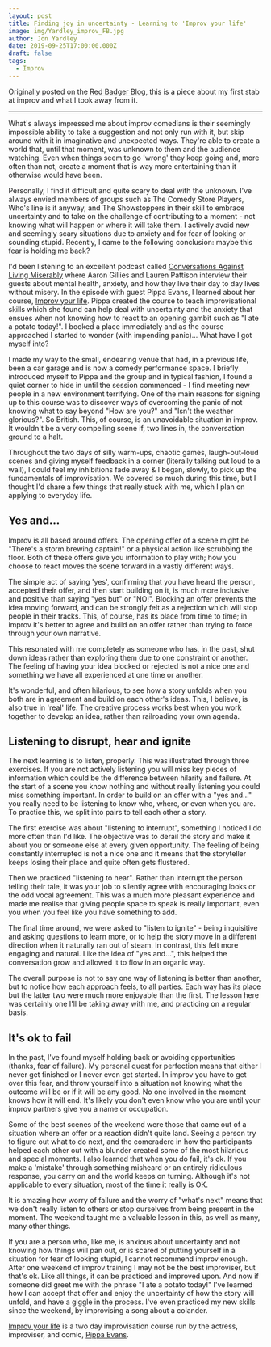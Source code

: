 ```yaml
---
layout: post
title: Finding joy in uncertainty - Learning to 'Improv your life'
image: img/Yardley_improv_FB.jpg
author: Jon Yardley
date: 2019-09-25T17:00:00.000Z
draft: false
tags: 
  - Improv
---
```


Originally posted on the [Red Badger Blog](https://blog.red-badger.com/finding-joy-in-uncertainty-learning-to-improv-your-life), this is a piece about my first stab at improv and what I took away from it.

---

What's always impressed me about improv comedians is their seemingly impossible ability to take a suggestion and not only run with it, but skip around with it in imaginative and unexpected ways. They're able to create a world that, until that moment, was unknown to them and the audience watching. Even when things seem to go 'wrong' they keep going and, more often than not, create a moment that is way more entertaining than it otherwise would have been.

Personally, I find it difficult and quite scary to deal with the unknown. I've always envied members of groups such as The Comedy Store Players, Who's line is it anyway, and The Showstoppers in their skill to embrace uncertainty and to take on the challenge of contributing to a moment - not knowing what will happen or where it will take them. I actively avoid new and seemingly scary situations due to anxiety and for fear of looking or sounding stupid. Recently, I came to the following conclusion: maybe this fear is holding me back?

I'd been listening to an excellent podcast called [Conversations Against Living Miserably](https://podcasts.apple.com/gb/podcast/conversations-against-living-miserably/id1461758552) where Aaron Gillies and Lauren Pattison interview their guests about mental health, anxiety, and how they live their day to day lives without misery. In the episode with guest Pippa Evans, I learned about her course, [Improv your life](http://www.pippaevans.com/improv-your-life.html). Pippa created the course to teach improvisational skills which she found can help deal with uncertainty and the anxiety that ensues when not knowing how to react to an opening gambit such as "I ate a potato today!". I booked a place immediately and as the course approached I started to wonder (with impending panic)... What have I got myself into?

I made my way to the small, endearing venue that had, in a previous life, been a car garage and is now a comedy performance space. I briefly introduced myself to Pippa and the group and in typical fashion, I found a quiet corner to hide in until the session commenced - I find meeting new people in a new environment terrifying. One of the main reasons for signing up to this course was to discover ways of overcoming the panic of not knowing what to say beyond "How are you?" and "Isn't the weather glorious?". So British. This, of course, is an unavoidable situation in improv. It wouldn't be a very compelling scene if, two lines in, the conversation ground to a halt.

Throughout the two days of silly warm-ups, chaotic games, laugh-out-loud scenes and giving myself feedback in a corner (literally talking out loud to a wall), I could feel my inhibitions fade away & I began, slowly, to pick up the fundamentals of improvisation. We covered so much during this time, but I thought I'd share a few things that really stuck with me, which I plan on applying to everyday life.

## Yes and...

Improv is all based around offers. The opening offer of a scene might be "There's a storm brewing captain!" or a physical action like scrubbing the floor. Both of these offers give you information to play with; how you choose to react moves the scene forward in a vastly different ways. 

The simple act of saying 'yes', confirming that you have heard the person, accepted their offer, and then start building on it, is much more inclusive and positive than saying "yes but" or "NO!". Blocking an offer prevents the idea moving forward, and can be strongly felt as a rejection which will stop people in their tracks. This, of course, has its place from time to time; in improv it's better to agree and build on an offer rather than trying to force through your own narrative. 

This resonated with me completely as someone who has, in the past, shut down ideas rather than exploring them due to one constraint or another. The feeling of having your idea blocked or rejected is not a nice one and something we have all experienced at one time or another.

It's wonderful, and often hilarious, to see how a story unfolds when you both are in agreement and build on each other's ideas. This, I believe, is also true in 'real' life. The creative process works best when you work together to develop an idea, rather than railroading your own agenda.

## Listening to disrupt, hear and ignite

The next learning is to listen, properly. This was illustrated through three exercises. If you are not actively listening you will miss key pieces of information which could be the difference between hilarity and failure. At the start of a scene you know nothing and without really listening you could miss something important. In order to build on an offer with a "yes and..." you really need to be listening to know who, where, or even when you are. To practice this, we split into pairs to tell each other a story. 

The first exercise was about "listening to interrupt", something I noticed I do more often than I'd like. The objective was to derail the story and make it about you or someone else at every given opportunity. The feeling of being constantly interrupted is not a nice one and it means that the storyteller keeps losing their place and quite often gets flustered.

Then we practiced "listening to hear". Rather than interrupt the person telling their tale, it was your job to silently agree with encouraging looks or the odd vocal agreement. This was a much more pleasant experience and made me realise that giving people space to speak is really important, even you when you feel like you have something to add.

The final time around, we were asked to "listen to ignite" - being inquisitive and asking questions to learn more, or to help the story move in a different direction when it naturally ran out of steam. In contrast, this felt more engaging and natural. Like the idea of "yes and...", this helped the conversation grow and allowed it to flow in an organic way. 

The overall purpose is not to say one way of listening is better than another, but to notice how each approach feels, to all parties. Each way has its place but the latter two were much more enjoyable than the first. The lesson here was certainly one I'll be taking away with me, and practicing on a regular basis. 

## It's ok to fail

In the past, I've found myself holding back or avoiding opportunities (thanks, fear of failure). My personal quest for perfection means that either I never get finished or I never even get started. In improv you have to get over this fear, and throw yourself into a situation not knowing what the outcome will be or if it will be any good. No one involved in the moment knows how it will end. It's likely you don't even know who you are until your improv partners give you a name or occupation.

Some of the best scenes of the weekend were those that came out of a situation where an offer or a reaction didn't quite land. Seeing a person try to figure out what to do next, and the comeradere in how the participants helped each other out with a blunder created some of the most hilarious and special moments. I also learned that when you do fail, it's ok. If you make a 'mistake' through something misheard or an entirely ridiculous response, you carry on and the world keeps on turning. Although it's not applicable to every situation, most of the time it really is OK.

It is amazing how worry of failure and the worry of "what's next" means that we don't really listen to others or stop ourselves from being present in the moment. The weekend taught me a valuable lesson in this, as well as many, many other things.

If you are a person who, like me, is anxious about uncertainty and not knowing how things will pan out, or is scared of putting yourself in a situation for fear of looking stupid, I cannot recommend improv enough. After one weekend of improv training I may not be the best improviser, but that's ok. Like all things, it can be practiced and improved upon. And now if someone did greet me with the phrase "I ate a potato today!" I've learned how I can accept that offer and enjoy the uncertainty of how the story will unfold, and have a giggle in the process. I've even practiced my new skills since the weekend, by improvising a song about a colander.

[Improv your life](http://www.pippaevans.com/improv-your-life.html) is a two day improvisation course run by the actress, improviser, and comic, [Pippa Evans](http://www.pippaevans.com/).